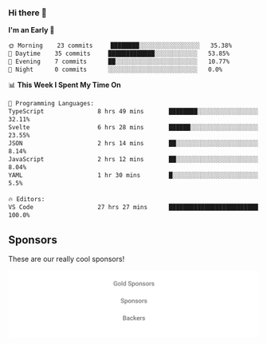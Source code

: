 ### Hi there 👋

<!--
**alexanderniebuhr/alexanderniebuhr** is a ✨ _special_ ✨ repository because its `README.md` (this file) appears on your GitHub profile.

Here are some ideas to get you started:

- 🔭 I’m currently working on ...
- 🌱 I’m currently learning ...
- 👯 I’m looking to collaborate on ...
- 🤔 I’m looking for help with ...
- 💬 Ask me about ...
- 📫 How to reach me: ...
- 😄 Pronouns: ...
- ⚡ Fun fact: ...
-->

<!--START_SECTION:waka-->
**I'm an Early 🐤** 

```text
🌞 Morning    23 commits     ████████░░░░░░░░░░░░░░░░░   35.38% 
🌆 Daytime    35 commits     █████████████░░░░░░░░░░░░   53.85% 
🌃 Evening    7 commits      ██░░░░░░░░░░░░░░░░░░░░░░░   10.77% 
🌙 Night      0 commits      ░░░░░░░░░░░░░░░░░░░░░░░░░   0.0%

```


📊 **This Week I Spent My Time On** 

```text
💬 Programming Languages: 
TypeScript               8 hrs 49 mins       ████████░░░░░░░░░░░░░░░░░   32.11% 
Svelte                   6 hrs 28 mins       ██████░░░░░░░░░░░░░░░░░░░   23.55% 
JSON                     2 hrs 14 mins       ██░░░░░░░░░░░░░░░░░░░░░░░   8.14% 
JavaScript               2 hrs 12 mins       ██░░░░░░░░░░░░░░░░░░░░░░░   8.04% 
YAML                     1 hr 30 mins        █░░░░░░░░░░░░░░░░░░░░░░░░   5.5%

🔥 Editors: 
VS Code                  27 hrs 27 mins      █████████████████████████   100.0%

```


<!--END_SECTION:waka-->

## Sponsors

These are our really cool sponsors!

<!-- sponsors -->

<!-- sponsors -->

<p align="center">
  <a href="https://github.com/sponsors/alexanderniebuhr">
    <img src='./sponsors.svg'/>
  </a>
</p>
